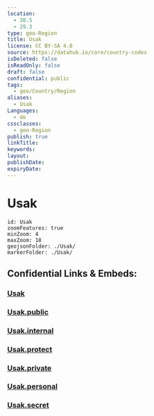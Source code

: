 ```yaml
---
location:
  - 38.5
  - 29.3
type: geo-Region
title: Usak
license: CC BY-SA 4.0
source: https://datahub.io/core/country-codes
isDeleted: false
isReadOnly: false
draft: false
confidential: public
tags:
  - geo/Country/Region
aliases:
  - Usak
Languages:
  - de
cssclasses:
  - geo-Region
publish: true
linkTitle:
keywords:
layout:
publishDate:
expiryDate:
---
```


# Usak

```leaflet
id: Usak
zoomFeatures: true 
minZoom: 4 
maxZoom: 18
geojsonFolder: ./Usak/
markerFolder: ./Usak/
```


## Confidential Links & Embeds: 

### [Usak](/_Standards/Earth/Continent/Europe/Europe~East/Turkey/Provinces~Turkey/Usak.md) 

### [Usak.public](/_public/Earth/Continent/Europe/Europe~East/Turkey/Provinces~Turkey/Usak.public.md) 

### [Usak.internal](/_internal/Earth/Continent/Europe/Europe~East/Turkey/Provinces~Turkey/Usak.internal.md) 

### [Usak.protect](/_protect/Earth/Continent/Europe/Europe~East/Turkey/Provinces~Turkey/Usak.protect.md) 

### [Usak.private](/_private/Earth/Continent/Europe/Europe~East/Turkey/Provinces~Turkey/Usak.private.md) 

### [Usak.personal](/_personal/Earth/Continent/Europe/Europe~East/Turkey/Provinces~Turkey/Usak.personal.md) 

### [Usak.secret](/_secret/Earth/Continent/Europe/Europe~East/Turkey/Provinces~Turkey/Usak.secret.md)

